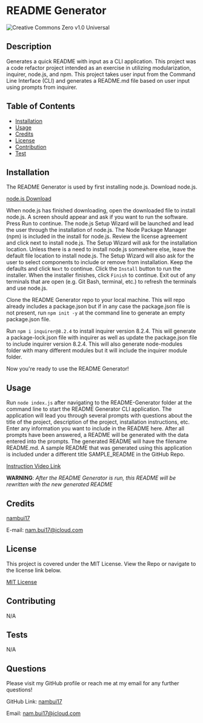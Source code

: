 # README Generator

  ![Creative Commons Zero v1.0 Universal](https://img.shields.io/badge/License-Creative_Commons_Zero_v1.0_Universal-green.svg)

  ## Description

  Generates a quick README with input as a CLI application. This project was a code refactor project intended as an exercise in utilizing modularization, inquirer, node.js, and npm. This project takes user input from the Command Line Interface (CLI) and generates a README.md file based on user input using prompts from inquirer.

  ## Table of Contents

  - [Installation](#installation)
  - [Usage](#usage)
  - [Credits](#credits)
  - [License](#license)
  - [Contribution](#contribution)
  - [Test](#test)

  ## Installation

  The README Generator is used by first installing node.js. Download node.js.

  [node.js Download](https://nodejs.org/en/)

  When node.js has finished downloading, open the downloaded file to install node.js. A screen should appear and ask if you want to run the software. Press Run to continue. The node.js Setup Wizard will be launched and lead the user through the installation of node.js. The Node Package Manager (npm) is included in the install for node.js. Review the license agreement and click next to install node.js. The Setup Wizard will ask for the installation location. Unless there is a need to install node.js somewhere else, leave the default file location to install node.js. The Setup Wizard will also ask for the user to select components to include or remove from installation. Keep the defaults and click ```Next``` to continue. Click the ```Install``` button to run the installer. When the installer finishes, click ```Finish``` to continue. Exit out of any terminals that are open (e.g. Git Bash, terminal, etc.) to refresh the terminals and use node.js.

  Clone the README Generator repo to your local machine. This will repo already includes a package.json but if in any case the package.json file is not present, run ```npm init -y``` at the command line to generate an empty package.json file.

  Run ```npm i inquirer@8.2.4``` to install inquirer version 8.2.4. This will generate a package-lock.json file with inquirer as well as update the package.json file to include inquirer version 8.2.4. This will also generate node-modules folder with many different modules but it will include the inquirer module folder.

  Now you're ready to use the README Generator!

  ## Usage
  
  Run ```node index.js``` after navigating to the README-Generator folder at the command line to start the README Generator CLI application. The application will lead you through several prompts with questions about the title of the project, description of the project, installation instructions, etc. Enter any information you want to include in the README here. After all prompts have been answered, a README will be generated with the data entered into the prompts. The generated README will have the filename README.md. A sample README that was generated using this application is included under a different title SAMPLE_README in the GitHub Repo.

  [Instruction Video Link](https://watch.screencastify.com/v/53j7ovcaQyEYtQIluink)

  __WARNING__: _After the README Generator is run, this README will be rewritten with the new generated README_

  ## Credits

  [nambui17](https://github.com/nambui17)

  E-mail: nam.bui17@icloud.com

  ## License 

  This project is covered under the MIT License. View the Repo or navigate to the license link below.

  [MIT License](https://spdx.org/licenses/MIT.html)

  ## Contributing

  N/A

  ## Tests

  N/A

  ## Questions

  Please visit my GitHub profile or reach me at my email for any further questions!

  GitHub Link: [nambui17](https://github.com/nambui17)

  Email: nam.bui17@icloud.com